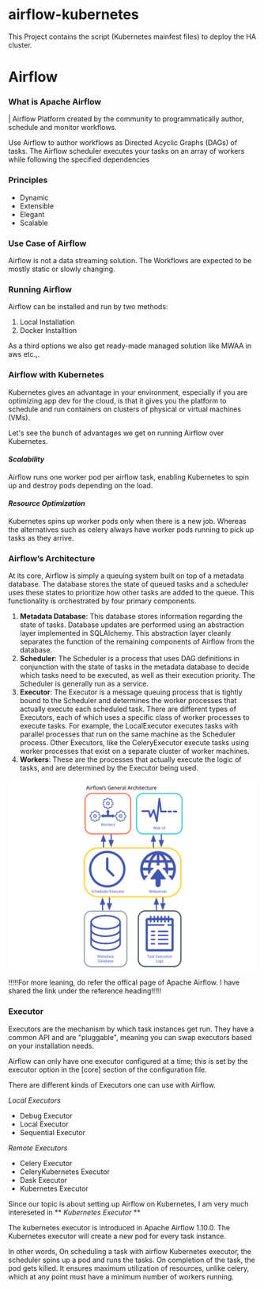 # airflow-kubernetes
This Project contains the script (Kubernetes mainfest files) to deploy the HA cluster.

# **Airflow**

### **What is Apache Airflow**

| Airflow Platform created by the community to programmatically author, schedule and monitor workflows.

Use Airflow to author workflows as Directed Acyclic Graphs (DAGs) of tasks. The Airflow scheduler executes your tasks on an array of workers while following the specified dependencies

### **Principles**

* Dynamic
* Extensible
* Elegant
* Scalable

### **Use Case of Airflow**

Airflow is not a data streaming solution. The Workflows are expected to be mostly static or slowly changing.

### **Running Airflow**

Airflow can be installed and run by two methods:
1. Local Installation
2. Docker Installtion

As a third options we also get ready-made managed solution like MWAA in aws etc.,.

### **Airflow with Kubernetes**

Kubernetes gives an advantage in your environment, especially if you are optimizing app dev for the cloud, is that it gives you the platform to schedule and run containers on clusters of physical or virtual machines (VMs).

Let's see the bunch of advantages we get on running Airflow over Kubernetes.

#### _Scalability_

Airflow runs one worker pod per airflow task, enabling Kubernetes to spin up and destroy pods depending on the load.

#### _Resource Optimization_

Kubernetes spins up worker pods only when there is a new job. Whereas the alternatives such as celery always have worker pods running to pick up tasks as they arrive.

### __Airflow’s Architecture__

At its core, Airflow is simply a queuing system built on top of a metadata database. The database stores the state of queued tasks and a scheduler uses these states to prioritize how other tasks are added to the queue. This functionality is orchestrated by four primary components.

1. __Metadata Database__: This database stores information regarding the state of tasks. Database updates are performed using an abstraction layer implemented in SQLAlchemy. This abstraction layer cleanly separates the function of the remaining components of Airflow from the database.
2. __Scheduler__: The Scheduler is a process that uses DAG definitions in conjunction with the state of tasks in the metadata database to decide which tasks need to be executed, as well as their execution priority. The Scheduler is generally run as a service.
3. __Executor__: The Executor is a message queuing process that is tightly bound to the Scheduler and determines the worker processes that actually execute each scheduled task. There are different types of Executors, each of which uses a specific class of worker processes to execute tasks. For example, the LocalExecutor executes tasks with parallel processes that run on the same machine as the Scheduler process. Other Executors, like the CeleryExecutor execute tasks using worker processes that exist on a separate cluster of worker machines.
4. __Workers__: These are the processes that actually execute the logic of tasks, and are determined by the Executor being used.

![Airflow Architecture](./docs/images/Airflow-Arch.png)

\!!!!!For more leaning, do refer the offical page of Apache Airflow. I have shared the link under the reference heading\!!!!!

### Executor

Executors are the mechanism by which task instances get run. They have a common API and are "pluggable", meaning you can swap executors based on your installation needs.

Airflow can only have one executor configured at a time; this is set by the executor option in the [core] section of the configuration file.

There are different kinds of Executors one can use with Airflow.

_Local Executors_

* Debug Executor
* Local Executor
* Sequential Executor

_Remote Executors_

* Celery Executor
* CeleryKubernetes Executor
* Dask Executor
* Kubernetes Executor

Since our topic is about setting up Airflow on Kubernetes, I am very much intereseted in ** _Kubernetes Executor_ **

The kubernetes executor is introduced in Apache Airflow 1.10.0. The Kubernetes executor will create a new pod for every task instance.

In other words, On scheduling a task with airflow Kubernetes executor, the scheduler spins up a pod and runs the tasks. On completion of the task, the pod gets killed. It ensures maximum utilization of resources, unlike celery, which at any point must have a minimum number of workers running.



